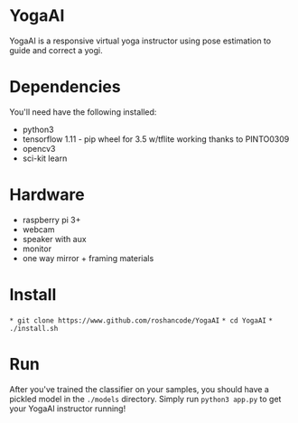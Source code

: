 # YogaAI
YogaAI is a responsive virtual yoga instructor using pose estimation to guide and correct a yogi.

# Dependencies
You'll need have the following installed:

* python3
* tensorflow 1.11 - pip wheel for 3.5 w/tflite working thanks to PINTO0309
* opencv3
* sci-kit learn

# Hardware
* raspberry pi 3+
* webcam
* speaker with aux
* monitor
* one way mirror + framing materials

# Install
` * git clone https://www.github.com/roshancode/YogaAI `
` * cd YogaAI `
` * ./install.sh `


# Run
After you've trained the classifier on your samples, you should have a pickled model in the `./models` directory. Simply run
`python3 app.py`
to get your YogaAI instructor running!

